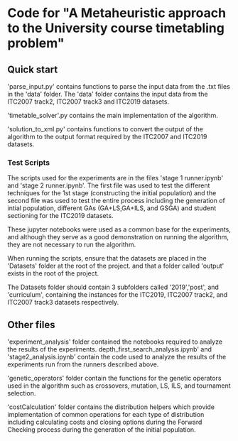 # Code for "A Metaheuristic approach to the University course timetabling problem"

## Quick start

'parse_input.py' contains functions to parse the input data from the .txt files in the 'data' folder. The 'data' folder
contains the input data from the ITC2007 track2, ITC2007 track3 and ITC2019 datasets.

'timetable_solver'.py contains the main implementation of the algorithm.

'solution_to_xml.py' contains functions to convert the output of the algorithm to the output format required by the
ITC2007 and ITC2019 datasets.

### Test Scripts

The scripts used for the experiments are in the files 'stage 1 runner.ipynb' and 'stage 2 runner.ipynb'. The first file
was used to test the different techniques for the 1st stage (constructing the initial population) and the second file
was used to test the entire process including the generation of intial population, different GAs (GA+LS,GA+ILS, and
GSGA) and student sectioning for the ITC2019 datasets.

These jupyter notebooks were used as a common base for the experiments, and although they serve as a good demonstration
on running the algorithm, they are not necessary to run the algorithm.

When running the scripts, ensure that the datasets are placed in the 'Datasets' folder at the root of the project. and
that a folder called 'output' exists in the root of the project.

The Datasets folder should contain 3 subfolders called '2019','post', and 'curriculum', containing the instances for the
ITC2019, ITC2007 track2, and ITC2007 track3 datasets respectively.

## Other files

'experiment_analysis' folder contained the notebooks required to analyze the results of the experiments.
depth_first_search_analysis.ipynb' and 'stage2_analysis.ipynb' contain the code used to analyze the results of the
experiments run from the runners described above.

'genetic_operators' folder contain the functions for the genetic operators used in the algorithm such as crossovers,
mutation, LS, ILS, and tournament selection.

'costCalculation' folder contains the distribution helpers which provide implementation of common operations for each
type of distribution including calculating costs and closing options during the Forward Checking process during the
generation of the initial population.

